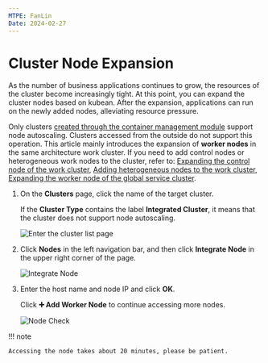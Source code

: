 ```yaml
---
MTPE: FanLin
Date: 2024-02-27
---
```


# Cluster Node Expansion

As the number of business applications continues to grow, the resources of the cluster become increasingly tight. At this point, you can expand the cluster nodes based on kubean. After the expansion, applications can run on the newly added nodes, alleviating resource pressure.

Only clusters [created through the container management module](../clusters/create-cluster.md) support node autoscaling. Clusters accessed from the outside do not support this operation. This article mainly introduces the expansion of **worker nodes** in the same architecture work cluster. If you need to add control nodes or heterogeneous work nodes to the cluster, refer to: [Expanding the control node of the work cluster](../../best-practice/add-master-node.md), [Adding heterogeneous nodes to the work cluster](../../best-practice/multi-arch.md), [Expanding the worker node of the global service cluster](../../best-practice/add-worker-node-on-global.md).

1. On the __Clusters__ page, click the name of the target cluster.

    If the __Cluster Type__ contains the label __Integrated Cluster__, it means that the cluster does not support node autoscaling.

    ![Enter the cluster list page](../images/addnode01.png)

2. Click __Nodes__ in the left navigation bar, and then click __Integrate Node__ in the upper right corner of the page.

    ![Integrate Node](../images/addnode02.png)

3. Enter the host name and node IP and click __OK__.

    Click __➕ Add Worker Node__ to continue accessing more nodes.

    ![Node Check](../images/addnode03.png)

!!! note

    Accessing the node takes about 20 minutes, please be patient.
